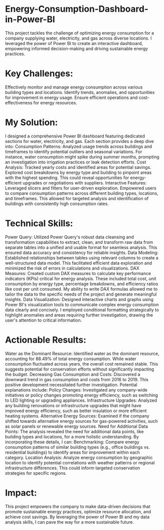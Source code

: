 # Energy-Consumption-Dashboard-in-Power-BI

This project tackles the challenge of optimizing energy consumption for a company supplying water, electricity, and gas across diverse locations. I leveraged the power of Power BI to create an interactive dashboard, empowering informed decision-making and driving sustainable energy practices.

# Key Challenges:

Effectively monitor and manage energy consumption across various building types and locations.
Identify trends, anomalies, and opportunities for improvement in energy usage.
Ensure efficient operations and cost-effectiveness for energy resources.


# My Solution:

I designed a comprehensive Power BI dashboard featuring dedicated sections for water, electricity, and gas. Each section provides a deep dive into:
Consumption Patterns: Analyzed usage trends across buildings and timeframes to identify potential outliers and seasonal variations. For instance, water consumption might spike during summer months, prompting an investigation into irrigation practices or leak detection efforts.
Cost Analysis: Tracked yearly costs and identified areas for potential savings. Explored cost breakdowns by energy type and building to pinpoint areas with the highest spending. This could reveal opportunities for energy-efficient upgrades or negotiations with suppliers.
Interactive Features: Leveraged slicers and filters for user-driven exploration. Empowered users to compare consumption patterns across different building types, locations, and timeframes. This allowed for targeted analysis and identification of buildings with consistently high consumption rates.

# Technical Skills:

Power Query: Utilized Power Query's robust data cleansing and transformation capabilities to extract, clean, and transform raw data from separate tables into a unified and usable format for seamless analysis. This ensured data accuracy and consistency for reliable insights.
Data Modeling: Established relationships between tables using relevant columns to create a well-structured data model. This facilitated efficient data exploration and minimized the risk of errors in calculations and visualizations.
DAX Measures: Created custom DAX measures to calculate key performance indicators (KPIs) critical for energy analysis. These included total cost, unit consumption by energy type, percentage breakdowns, and efficiency ratios like cost per unit consumed. My ability to write DAX formulas allowed me to tailor the data to the specific needs of the project and generate meaningful insights.
Data Visualization: Designed interactive charts and graphs using Power BI's visualization tools to communicate complex energy consumption data clearly and concisely. I employed conditional formatting strategically to highlight anomalies and areas requiring further investigation, drawing the user's attention to critical information.

# Actionable Results:

Water as the Dominant Resource: Identified water as the dominant resource, accounting for 88.49% of total energy consumption. While water consumption fluctuated across years, the overall cost remained stable. This suggests potential for conservation efforts without significantly impacting the budget.
Decreasing Gas Consumption and Costs: Discovered a downward trend in gas consumption and costs from 2016 to 2019. This positive development necessitated further investigation. Potential explanations include:
Policy Changes: Investigated any company-wide initiatives or policy changes promoting energy efficiency, such as switching to LED lighting or upgrading appliances.
Infrastructure Upgrades: Analyzed any building renovations or infrastructure upgrades that might have improved energy efficiency, such as better insulation or more efficient heating systems.
Alternative Energy Sources: Examined if the company shifted towards alternative energy sources for gas-powered activities, such as solar panels or renewable energy sources.
Need for Additional Data Points: The analysis revealed the need for additional data points, like building types and locations, for a more holistic understanding. By incorporating these details, I can:
Benchmarking: Compare energy consumption patterns of similar building types (e.g., office buildings vs. residential buildings) to identify areas for improvement within each category.
Location Analysis: Analyze energy consumption by geographic location to identify potential correlations with weather patterns or regional infrastructure differences. This could inform targeted conservation strategies for specific regions.

# Impact:
This project empowers the company to make data-driven decisions that promote sustainable energy practices, optimize resource allocation, and achieve cost savings. By leveraging the power of Power BI and my data analysis skills, I can pave the way for a more sustainable future.
